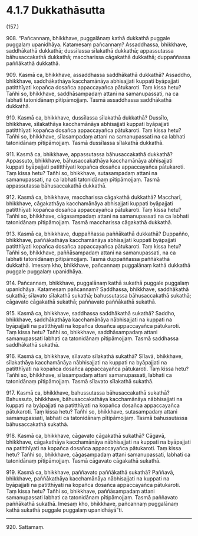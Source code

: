 

# 4.1.7 Dukkathāsutta




(157.)

908\. “Pañcannaṃ, bhikkhave, puggalānaṃ kathā dukkathā puggale puggalaṃ upanidhāya. Katamesaṃ pañcannaṃ? Assaddhassa, bhikkhave, saddhākathā dukkathā; dussīlassa sīlakathā dukkathā; appassutassa bāhusaccakathā dukkathā; maccharissa cāgakathā dukkathā; duppaññassa paññākathā dukkathā.

909\. Kasmā ca, bhikkhave, assaddhassa saddhākathā dukkathā? Assaddho, bhikkhave, saddhākathāya kacchamānāya abhisajjati kuppati byāpajjati patitthīyati kopañca dosañca appaccayañca pātukaroti. Taṃ kissa hetu? Tañhi so, bhikkhave, saddhāsampadaṃ attani na samanupassati, na ca labhati tatonidānaṃ pītipāmojjaṃ. Tasmā assaddhassa saddhākathā dukkathā.

910\. Kasmā ca, bhikkhave, dussīlassa sīlakathā dukkathā? Dussīlo, bhikkhave, sīlakathāya kacchamānāya abhisajjati kuppati byāpajjati patitthīyati kopañca dosañca appaccayañca pātukaroti. Taṃ kissa hetu? Tañhi so, bhikkhave, sīlasampadaṃ attani na samanupassati na ca labhati tatonidānaṃ pītipāmojjaṃ. Tasmā dussīlassa sīlakathā dukkathā.

911\. Kasmā ca, bhikkhave, appassutassa bāhusaccakathā dukkathā? Appassuto, bhikkhave, bāhusaccakathāya kacchamānāya abhisajjati kuppati byāpajjati patitthīyati kopañca dosañca appaccayañca pātukaroti. Taṃ kissa hetu? Tañhi so, bhikkhave, sutasampadaṃ attani na samanupassati, na ca labhati tatonidānaṃ pītipāmojjaṃ. Tasmā appassutassa bāhusaccakathā dukkathā.

912\. Kasmā ca, bhikkhave, maccharissa cāgakathā dukkathā? Maccharī, bhikkhave, cāgakathāya kacchamānāya abhisajjati kuppati byāpajjati patitthīyati kopañca dosañca appaccayañca pātukaroti. Taṃ kissa hetu? Tañhi so, bhikkhave, cāgasampadaṃ attani na samanupassati na ca labhati tatonidānaṃ pītipāmojjaṃ. Tasmā maccharissa cāgakathā dukkathā.

913\. Kasmā ca, bhikkhave, duppaññassa paññākathā dukkathā? Duppañño, bhikkhave, paññākathāya kacchamānāya abhisajjati kuppati byāpajjati patitthīyati kopañca dosañca appaccayañca pātukaroti. Taṃ kissa hetu? Tañhi so, bhikkhave, paññāsampadaṃ attani na samanupassati, na ca labhati tatonidānaṃ pītipāmojjaṃ. Tasmā duppaññassa paññākathā dukkathā. Imesaṃ kho, bhikkhave, pañcannaṃ puggalānaṃ kathā dukkathā puggale puggalaṃ upanidhāya.

914\. Pañcannaṃ, bhikkhave, puggalānaṃ kathā sukathā puggale puggalaṃ upanidhāya. Katamesaṃ pañcannaṃ? Saddhassa, bhikkhave, saddhākathā sukathā; sīlavato sīlakathā sukathā; bahussutassa bāhusaccakathā sukathā; cāgavato cāgakathā sukathā; paññavato paññākathā sukathā.

915\. Kasmā ca, bhikkhave, saddhassa saddhākathā sukathā? Saddho, bhikkhave, saddhākathāya kacchamānāya nābhisajjati na kuppati na byāpajjati na patitthīyati na kopañca dosañca appaccayañca pātukaroti. Taṃ kissa hetu? Tañhi so, bhikkhave, saddhāsampadaṃ attani samanupassati labhati ca tatonidānaṃ pītipāmojjaṃ. Tasmā saddhassa saddhākathā sukathā.

916\. Kasmā ca, bhikkhave, sīlavato sīlakathā sukathā? Sīlavā, bhikkhave, sīlakathāya kacchamānāya nābhisajjati na kuppati na byāpajjati na patitthīyati na kopañca dosañca appaccayañca pātukaroti. Taṃ kissa hetu? Tañhi so, bhikkhave, sīlasampadaṃ attani samanupassati, labhati ca tatonidānaṃ pītipāmojjaṃ. Tasmā sīlavato sīlakathā sukathā.

917\. Kasmā ca, bhikkhave, bahussutassa bāhusaccakathā sukathā? Bahussuto, bhikkhave, bāhusaccakathāya kacchamānāya nābhisajjati na kuppati na byāpajjati na patitthīyati na kopañca dosañca appaccayañca pātukaroti. Taṃ kissa hetu? Tañhi so, bhikkhave, sutasampadaṃ attani samanupassati, labhati ca tatonidānaṃ pītipāmojjaṃ. Tasmā bahussutassa bāhusaccakathā sukathā.

918\. Kasmā ca, bhikkhave, cāgavato cāgakathā sukathā? Cāgavā, bhikkhave, cāgakathāya kacchamānāya nābhisajjati na kuppati na byāpajjati na patitthīyati na kopañca dosañca appaccayañca pātukaroti. Taṃ kissa hetu? Tañhi so, bhikkhave, cāgasampadaṃ attani samanupassati, labhati ca tatonidānaṃ pītipāmojjaṃ. Tasmā cāgavato cāgakathā sukathā.

919\. Kasmā ca, bhikkhave, paññavato paññākathā sukathā? Paññavā, bhikkhave, paññākathāya kacchamānāya nābhisajjati na kuppati na byāpajjati na patitthīyati na kopañca dosañca appaccayañca pātukaroti. Taṃ kissa hetu? Tañhi so, bhikkhave, paññāsampadaṃ attani samanupassati labhati ca tatonidānaṃ pītipāmojjaṃ. Tasmā paññavato paññākathā sukathā. Imesaṃ kho, bhikkhave, pañcannaṃ puggalānaṃ kathā sukathā puggale puggalaṃ upanidhāyā”ti.

---

920\. Sattamaṃ.





